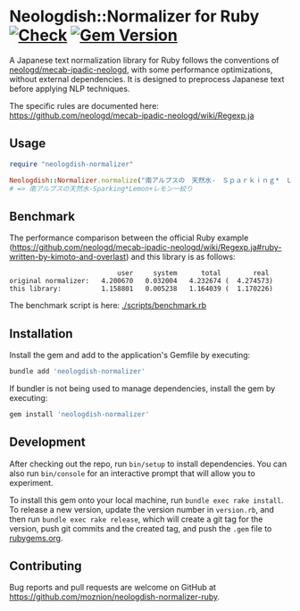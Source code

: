 # Neologdish::Normalizer for Ruby [![Check](https://github.com/moznion/neologdish-normalizer-ruby/actions/workflows/check.yml/badge.svg)](https://github.com/moznion/neologdish-normalizer-ruby/actions/workflows/check.yml) [![Gem Version](https://badge.fury.io/rb/neologdish-normalizer.svg)](https://badge.fury.io/rb/neologdish-normalizer)

A Japanese text normalization library for Ruby follows the conventions of [neologd/mecab-ipadic-neologd](https://github.com/neologd/mecab-ipadic-neologd), with some performance optimizations, without external dependencies. It is designed to preprocess Japanese text before applying NLP techniques.

The specific rules are documented here: https://github.com/neologd/mecab-ipadic-neologd/wiki/Regexp.ja

## Usage

```ruby
require "neologdish-normalizer"

Neologdish::Normalizer.normalize("南アルプスの　天然水-　Ｓｐａｒｋｉｎｇ*　Ｌｅｍｏｎ+　レモン一絞り")
# => 南アルプスの天然水-Sparking*Lemon+レモン一絞り
```

## Benchmark

The performance comparison between the official Ruby example (https://github.com/neologd/mecab-ipadic-neologd/wiki/Regexp.ja#ruby-written-by-kimoto-and-overlast) and this library is as follows:

```
                           user     system      total        real
original normalizer:   4.200670   0.032004   4.232674 (  4.274573)
this library:          1.158801   0.005238   1.164039 (  1.170226)
```

The benchmark script is here: [./scripts/benchmark.rb](./scripts/benchmark.rb)

## Installation

Install the gem and add to the application's Gemfile by executing:

```bash
bundle add 'neologdish-normalizer'
```

If bundler is not being used to manage dependencies, install the gem by executing:

```bash
gem install 'neologdish-normalizer'
```

## Development

After checking out the repo, run `bin/setup` to install dependencies. You can also run `bin/console` for an interactive prompt that will allow you to experiment.

To install this gem onto your local machine, run `bundle exec rake install`. To release a new version, update the version number in `version.rb`, and then run `bundle exec rake release`, which will create a git tag for the version, push git commits and the created tag, and push the `.gem` file to [rubygems.org](https://rubygems.org).

## Contributing

Bug reports and pull requests are welcome on GitHub at https://github.com/moznion/neologdish-normalizer-ruby.


